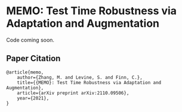 # MEMO: Test Time Robustness via Adaptation and Augmentation

Code coming soon.

## Paper Citation

```
@article{memo,
    author={Zhang, M. and Levine, S. and Finn, C.},
    title={{MEMO}: Test Time Robustness via Adaptation and Augmentation},
    article={arXiv preprint arXiv:2110.09506},
    year={2021},
}
```
